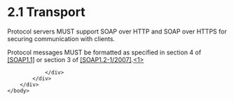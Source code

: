 <html dir="LTR" xmlns:mshelp="http://msdn.microsoft.com/mshelp" xmlns:ddue="http://ddue.schemas.microsoft.com/authoring/2003/5" xmlns:xlink="http://www.w3.org/1999/xlink" xmlns:tool="http://www.microsoft.com/tooltip">
    <head>
        <meta http-equiv="Content-Type" content="text/html; CHARSET=utf-8"></meta>
        <meta name="save" content="history"></meta>
        <title>2.1 Transport</title>
        <xml>
            <mshelp:toctitle title="2.1 Transport"></mshelp:toctitle>
            <mshelp:rltitle title="[MS-RSWSSFA]: Transport"></mshelp:rltitle>
            <mshelp:keyword index="A" term="d1addd34-8e08-4e7e-b6f1-cb44f986ad71"></mshelp:keyword>
            <mshelp:attr name="DCSext.ContentType" value="open specification"></mshelp:attr>
            <mshelp:attr name="AssetID" value="d1addd34-8e08-4e7e-b6f1-cb44f986ad71"></mshelp:attr>
            <mshelp:attr name="TopicType" value="kbRef"></mshelp:attr>
            <mshelp:attr name="DCSext.Title" value="[MS-RSWSSFA]: Transport" />
        </xml>
    </head>
    <body>
        <div id="header">
            <h1 class="heading">2.1 Transport</h1>
        </div>
        <div id="mainSection">
            <div id="mainBody">
                <div id="allHistory" class="saveHistory"></div>
                <div id="sectionSection0" class="section" name="collapseableSection">
                    

<p>Protocol servers MUST support SOAP over HTTP and SOAP over
HTTPS for securing communication with clients. </p>

<p>Protocol messages MUST be formatted as specified in
section 4 of <a href="https://go.microsoft.com/fwlink/?LinkId=90520">[SOAP1.1]</a>
or section 3 of <a href="https://go.microsoft.com/fwlink/?LinkId=94664">[SOAP1.2-1/2007]</a>.<a id="Appendix_A_Target_1"></a><a href="55df5dde-459a-49cc-9fc2-b684260bcb3e.html#Appendix_A_1" aria-label="Product behavior note 1">&lt;1&gt;</a></p>


                </div>
            </div>
        </div>
    </body>
</html>
